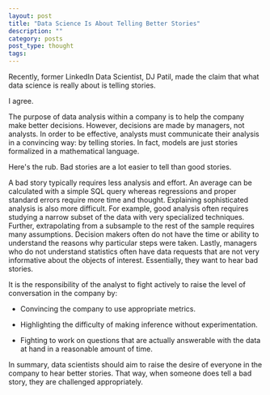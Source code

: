 ```yaml
---
layout: post
title: "Data Science Is About Telling Better Stories"
description: ""
category: posts
post_type: thought 
tags: 
---
```

Recently, former LinkedIn Data Scientist, DJ Patil, made the claim that what data science is really about is telling stories. 

I agree. 

The purpose of data analysis within a company is to help the company make better decisions. However, decisions are made by managers, not analysts. In order to be effective, analysts must communicate their analysis in a convincing way: by telling stories. In fact, models are just stories formalized in a mathematical language.

Here's the rub. Bad stories are a lot easier to tell than good stories. 

A bad story typically requires less analysis and effort. An average can be calculated with a simple SQL query whereas regressions and proper standard errors require more time and thought. Explaining sophisticated analysis is also more difficult. For example, good analysis often requires studying a narrow subset of the data with very specialized techniques. Further, extrapolating from a subsample to the rest of the sample requires many assumptions. Decision makers often do not have the time or ability to understand the reasons why particular steps were taken. Lastly, managers who do not understand statistics often have data requests that are not very informative about the objects of interest. Essentially, they want to hear bad stories. 

It is the responsibility of the analyst to fight actively to raise the level of conversation in the company by:

+ Convincing the company to use appropriate metrics.

+ Highlighting the difficulty of making inference without experimentation.

+ Fighting to work on questions that are actually answerable with the data at hand in a reasonable amount of time. 

In summary, data scientists should aim to raise the desire of everyone in the company to hear better stories. That way, when someone does tell a bad story, they are challenged appropriately.
